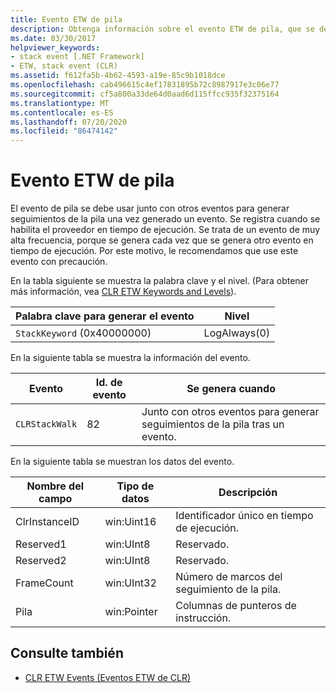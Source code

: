 ```yaml
---
title: Evento ETW de pila
description: Obtenga información sobre el evento ETW de pila, que se debe usar junto con otros eventos para generar seguimientos de pila después de que se produzca un evento.
ms.date: 03/30/2017
helpviewer_keywords:
- stack event [.NET Framework]
- ETW, stack event (CLR)
ms.assetid: f612fa5b-4b62-4593-a19e-85c9b1018dce
ms.openlocfilehash: cab496615c4ef17831895b72c8987917e3c06e77
ms.sourcegitcommit: cf5a800a33de64d0aad6d115ffcc935f32375164
ms.translationtype: MT
ms.contentlocale: es-ES
ms.lasthandoff: 07/20/2020
ms.locfileid: "86474142"
---
```

# <a name="stack-etw-event"></a>Evento ETW de pila
El evento de pila se debe usar junto con otros eventos para generar seguimientos de la pila una vez generado un evento. Se registra cuando se habilita el proveedor en tiempo de ejecución. Se trata de un evento de muy alta frecuencia, porque se genera cada vez que se genera otro evento en tiempo de ejecución. Por este motivo, le recomendamos que use este evento con precaución.  
  
 En la tabla siguiente se muestra la palabra clave y el nivel. (Para obtener más información, vea [CLR ETW Keywords and Levels](clr-etw-keywords-and-levels.md)).  
  
|Palabra clave para generar el evento|Nivel|  
|-----------------------------------|-----------|  
|`StackKeyword` (0x40000000)|LogAlways(0)|  
  
 En la siguiente tabla se muestra la información del evento.  
  
|Evento|Id. de evento|Se genera cuando|  
|-----------|--------------|-----------------|  
|`CLRStackWalk`|82|Junto con otros eventos para generar seguimientos de la pila tras un evento.|  
  
 En la siguiente tabla se muestran los datos del evento.  
  
|Nombre del campo|Tipo de datos|Descripción|  
|----------------|---------------|-----------------|  
|ClrInstanceID|win:Uint16|Identificador único en tiempo de ejecución.|  
|Reserved1|win:UInt8|Reservado.|  
|Reserved2|win:UInt8|Reservado.|  
|FrameCount|win:UInt32|Número de marcos del seguimiento de la pila.|  
|Pila|win:Pointer|Columnas de punteros de instrucción.|  
  
## <a name="see-also"></a>Consulte también

- [CLR ETW Events (Eventos ETW de CLR)](clr-etw-events.md)
